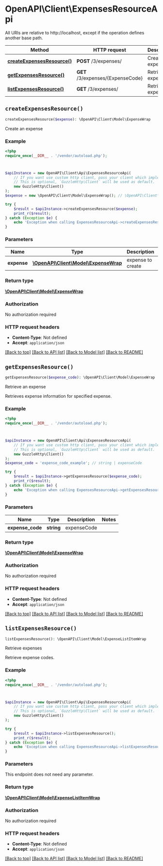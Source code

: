 # OpenAPI\Client\ExpensesResourceApi

All URIs are relative to http://localhost, except if the operation defines another base path.

| Method | HTTP request | Description |
| ------------- | ------------- | ------------- |
| [**createExpensesResource()**](ExpensesResourceApi.md#createExpensesResource) | **POST** /3/expenses/ | Create an expense |
| [**getExpensesResource()**](ExpensesResourceApi.md#getExpensesResource) | **GET** /3/expenses/{ExpenseCode} | Retrieve an expense |
| [**listExpensesResource()**](ExpensesResourceApi.md#listExpensesResource) | **GET** /3/expenses/ | Retrieve expenses |


## `createExpensesResource()`

```php
createExpensesResource($expense): \OpenAPI\Client\Model\ExpenseWrap
```

Create an expense

### Example

```php
<?php
require_once(__DIR__ . '/vendor/autoload.php');



$apiInstance = new OpenAPI\Client\Api\ExpensesResourceApi(
    // If you want use custom http client, pass your client which implements `GuzzleHttp\ClientInterface`.
    // This is optional, `GuzzleHttp\Client` will be used as default.
    new GuzzleHttp\Client()
);
$expense = new \OpenAPI\Client\Model\ExpenseWrap(); // \OpenAPI\Client\Model\ExpenseWrap | expense to create

try {
    $result = $apiInstance->createExpensesResource($expense);
    print_r($result);
} catch (Exception $e) {
    echo 'Exception when calling ExpensesResourceApi->createExpensesResource: ', $e->getMessage(), PHP_EOL;
}
```

### Parameters

| Name | Type | Description  | Notes |
| ------------- | ------------- | ------------- | ------------- |
| **expense** | [**\OpenAPI\Client\Model\ExpenseWrap**](../Model/ExpenseWrap.md)| expense to create | [optional] |

### Return type

[**\OpenAPI\Client\Model\ExpenseWrap**](../Model/ExpenseWrap.md)

### Authorization

No authorization required

### HTTP request headers

- **Content-Type**: Not defined
- **Accept**: `application/json`

[[Back to top]](#) [[Back to API list]](../../README.md#endpoints)
[[Back to Model list]](../../README.md#models)
[[Back to README]](../../README.md)

## `getExpensesResource()`

```php
getExpensesResource($expense_code): \OpenAPI\Client\Model\ExpenseWrap
```

Retrieve an expense

Retrieves expense information for specified expense.

### Example

```php
<?php
require_once(__DIR__ . '/vendor/autoload.php');



$apiInstance = new OpenAPI\Client\Api\ExpensesResourceApi(
    // If you want use custom http client, pass your client which implements `GuzzleHttp\ClientInterface`.
    // This is optional, `GuzzleHttp\Client` will be used as default.
    new GuzzleHttp\Client()
);
$expense_code = 'expense_code_example'; // string | expenseCode

try {
    $result = $apiInstance->getExpensesResource($expense_code);
    print_r($result);
} catch (Exception $e) {
    echo 'Exception when calling ExpensesResourceApi->getExpensesResource: ', $e->getMessage(), PHP_EOL;
}
```

### Parameters

| Name | Type | Description  | Notes |
| ------------- | ------------- | ------------- | ------------- |
| **expense_code** | **string**| expenseCode | |

### Return type

[**\OpenAPI\Client\Model\ExpenseWrap**](../Model/ExpenseWrap.md)

### Authorization

No authorization required

### HTTP request headers

- **Content-Type**: Not defined
- **Accept**: `application/json`

[[Back to top]](#) [[Back to API list]](../../README.md#endpoints)
[[Back to Model list]](../../README.md#models)
[[Back to README]](../../README.md)

## `listExpensesResource()`

```php
listExpensesResource(): \OpenAPI\Client\Model\ExpenseListItemWrap
```

Retrieve expenses

Retrieve expense codes.

### Example

```php
<?php
require_once(__DIR__ . '/vendor/autoload.php');



$apiInstance = new OpenAPI\Client\Api\ExpensesResourceApi(
    // If you want use custom http client, pass your client which implements `GuzzleHttp\ClientInterface`.
    // This is optional, `GuzzleHttp\Client` will be used as default.
    new GuzzleHttp\Client()
);

try {
    $result = $apiInstance->listExpensesResource();
    print_r($result);
} catch (Exception $e) {
    echo 'Exception when calling ExpensesResourceApi->listExpensesResource: ', $e->getMessage(), PHP_EOL;
}
```

### Parameters

This endpoint does not need any parameter.

### Return type

[**\OpenAPI\Client\Model\ExpenseListItemWrap**](../Model/ExpenseListItemWrap.md)

### Authorization

No authorization required

### HTTP request headers

- **Content-Type**: Not defined
- **Accept**: `application/json`

[[Back to top]](#) [[Back to API list]](../../README.md#endpoints)
[[Back to Model list]](../../README.md#models)
[[Back to README]](../../README.md)
